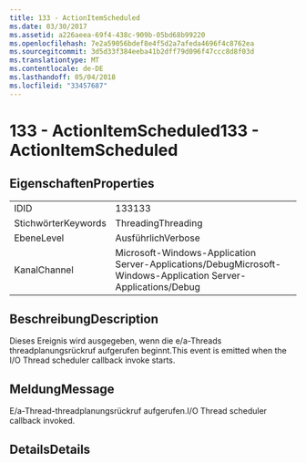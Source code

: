 ```yaml
---
title: 133 - ActionItemScheduled
ms.date: 03/30/2017
ms.assetid: a226aeea-69f4-438c-909b-05bd68b99220
ms.openlocfilehash: 7e2a59056bdef8e4f5d2a7afeda4696f4c8762ea
ms.sourcegitcommit: 3d5d33f384eeba41b2dff79d096f47ccc8d8f03d
ms.translationtype: MT
ms.contentlocale: de-DE
ms.lasthandoff: 05/04/2018
ms.locfileid: "33457687"
---
```

# <a name="133---actionitemscheduled"></a><span data-ttu-id="f39e4-102">133 - ActionItemScheduled</span><span class="sxs-lookup"><span data-stu-id="f39e4-102">133 - ActionItemScheduled</span></span>
## <a name="properties"></a><span data-ttu-id="f39e4-103">Eigenschaften</span><span class="sxs-lookup"><span data-stu-id="f39e4-103">Properties</span></span>  
  
|||  
|-|-|  
|<span data-ttu-id="f39e4-104">ID</span><span class="sxs-lookup"><span data-stu-id="f39e4-104">ID</span></span>|<span data-ttu-id="f39e4-105">133</span><span class="sxs-lookup"><span data-stu-id="f39e4-105">133</span></span>|  
|<span data-ttu-id="f39e4-106">Stichwörter</span><span class="sxs-lookup"><span data-stu-id="f39e4-106">Keywords</span></span>|<span data-ttu-id="f39e4-107">Threading</span><span class="sxs-lookup"><span data-stu-id="f39e4-107">Threading</span></span>|  
|<span data-ttu-id="f39e4-108">Ebene</span><span class="sxs-lookup"><span data-stu-id="f39e4-108">Level</span></span>|<span data-ttu-id="f39e4-109">Ausführlich</span><span class="sxs-lookup"><span data-stu-id="f39e4-109">Verbose</span></span>|  
|<span data-ttu-id="f39e4-110">Kanal</span><span class="sxs-lookup"><span data-stu-id="f39e4-110">Channel</span></span>|<span data-ttu-id="f39e4-111">Microsoft-Windows-Application Server-Applications/Debug</span><span class="sxs-lookup"><span data-stu-id="f39e4-111">Microsoft-Windows-Application Server-Applications/Debug</span></span>|  
  
## <a name="description"></a><span data-ttu-id="f39e4-112">Beschreibung</span><span class="sxs-lookup"><span data-stu-id="f39e4-112">Description</span></span>  
 <span data-ttu-id="f39e4-113">Dieses Ereignis wird ausgegeben, wenn die e/a-Threads threadplanungsrückruf aufgerufen beginnt.</span><span class="sxs-lookup"><span data-stu-id="f39e4-113">This event is emitted when the I/O Thread scheduler callback invoke starts.</span></span>  
  
## <a name="message"></a><span data-ttu-id="f39e4-114">Meldung</span><span class="sxs-lookup"><span data-stu-id="f39e4-114">Message</span></span>  
 <span data-ttu-id="f39e4-115">E/a-Thread-threadplanungsrückruf aufgerufen.</span><span class="sxs-lookup"><span data-stu-id="f39e4-115">I/O Thread scheduler callback invoked.</span></span>  
  
## <a name="details"></a><span data-ttu-id="f39e4-116">Details</span><span class="sxs-lookup"><span data-stu-id="f39e4-116">Details</span></span>
